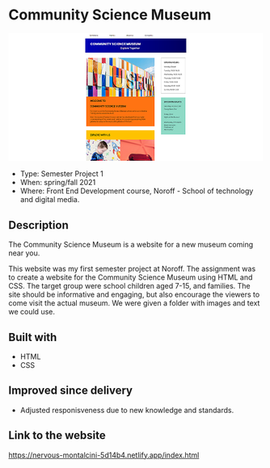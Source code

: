 # Community Science Museum

![Screen shot of project](/images/Community-science-museum-topless_edt1.jpg)

- Type: Semester Project 1
- When: spring/fall 2021
- Where: Front End Development course, Noroff - School of technology and digital media.

## Description

The Community Science Museum is a website for a new museum coming near you.

This website was my first semester project at Noroff. The assignment was to create a website for the Community Science Museum using HTML and CSS. The target group were school children aged 7-15, and families. The site should be informative and engaging, but also encourage the viewers to come visit the actual museum. We were given a folder with images and text we could use.

## Built with

- HTML
- CSS

## Improved since delivery

- Adjusted responisveness due to new knowledge and standards.

## Link to the website

https://nervous-montalcini-5d14b4.netlify.app/index.html
